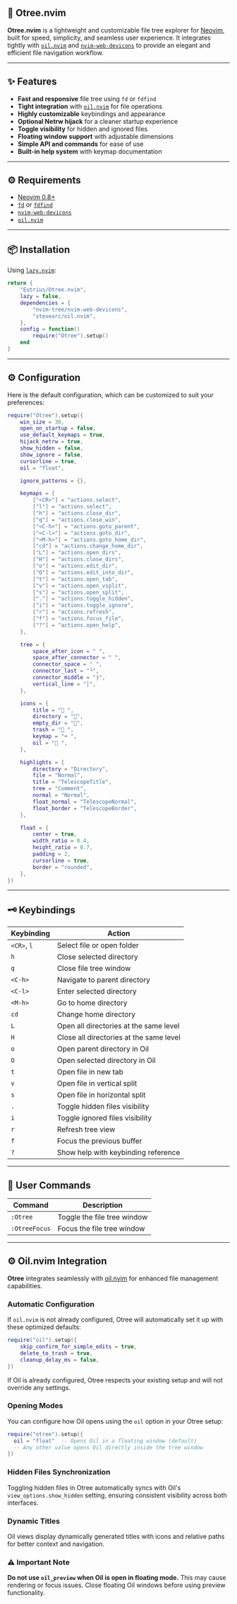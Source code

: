 ## 🌲 Otree.nvim

**Otree.nvim** is a lightweight and customizable file tree explorer for [Neovim](https://neovim.io), built for speed, simplicity, and seamless user experience. It integrates tightly with [`oil.nvim`](https://github.com/stevearc/oil.nvim) and [`nvim-web-devicons`](https://github.com/nvim-tree/nvim-web-devicons) to provide an elegant and efficient file navigation workflow.

---

## ✨ Features

- **Fast and responsive** file tree using `fd` or `fdfind`
- **Tight integration** with [`oil.nvim`](https://github.com/stevearc/oil.nvim) for file operations
- **Highly customizable** keybindings and appearance
- **Optional Netrw hijack** for a cleaner startup experience
- **Toggle visibility** for hidden and ignored files
- **Floating window support** with adjustable dimensions
- **Simple API and commands** for ease of use
- **Built-in help system** with keymap documentation

---

## ⚙️ Requirements

- [Neovim 0.8+](https://neovim.io)
- [`fd`](https://github.com/sharkdp/fd) or [`fdfind`](https://manpages.ubuntu.com/manpages/focal/man1/fdfind.1.html)
- [`nvim-web-devicons`](https://github.com/nvim-tree/nvim-web-devicons)
- [`oil.nvim`](https://github.com/stevearc/oil.nvim)

---

## 📦 Installation

Using [`lazy.nvim`](https://github.com/folke/lazy.nvim):

```lua
return {
    "Eutrius/Otree.nvim",
    lazy = false,
    dependencies = {
        "nvim-tree/nvim-web-devicons",
        "stevearc/oil.nvim",
    },
    config = function()
        require("Otree").setup()
    end
}
```

---

## ⚙️ Configuration

Here is the default configuration, which can be customized to suit your preferences:

```lua
require("Otree").setup({
    win_size = 30,
    open_on_startup = false,
    use_default_keymaps = true,
    hijack_netrw = true,
    show_hidden = false,
    show_ignore = false,
    cursorline = true,
    oil = "float",

    ignore_patterns = {},

    keymaps = {
        ["<CR>"] = "actions.select",
        ["l"] = "actions.select",
        ["h"] = "actions.close_dir",
        ["q"] = "actions.close_win",
        ["<C-h>"] = "actions.goto_parent",
        ["<C-l>"] = "actions.goto_dir",
        ["<M-h>"] = "actions.goto_home_dir",
        ["cd"] = "actions.change_home_dir",
        ["L"] = "actions.open_dirs",
        ["H"] = "actions.close_dirs",
        ["o"] = "actions.edit_dir",
        ["O"] = "actions.edit_into_dir",
        ["t"] = "actions.open_tab",
        ["v"] = "actions.open_vsplit",
        ["s"] = "actions.open_split",
        ["."] = "actions.toggle_hidden",
        ["i"] = "actions.toggle_ignore",
        ["r"] = "actions.refresh",
        ["f"] = "actions.focus_file",
        ["?"] = "actions.open_help",
    },

    tree = {
        space_after_icon = " ",
        space_after_connector = " ",
        connector_space = " ",
        connector_last = "└",
        connector_middle = "├",
        vertical_line = "│",
    },

	icons = {
		title = " ",
		directory = "",
		empty_dir = "",
		trash = " ",
		keymap = "⌨ ",
		oil = " ",
	},

    highlights = {
        directory = "Directory",
        file = "Normal",
        title = "TelescopeTitle",
        tree = "Comment",
        normal = "Normal",
        float_normal = "TelescopeNormal",
        float_border = "TelescopeBorder",
    },

    float = {
        center = true,
        width_ratio = 0.4,
        height_ratio = 0.7,
        padding = 2,
        cursorline = true,
        border = "rounded",
    },
})
```

---

## 🗝️ Keybindings

| Keybinding  | Action                                  |
| ----------- | --------------------------------------- |
| `<CR>`, `l` | Select file or open folder              |
| `h`         | Close selected directory                |
| `q`         | Close file tree window                  |
| `<C-h>`     | Navigate to parent directory            |
| `<C-l>`     | Enter selected directory                |
| `<M-h>`     | Go to home directory                    |
| `cd`        | Change home directory                   |
| `L`         | Open all directories at the same level  |
| `H`         | Close all directories at the same level |
| `o`         | Open parent directory in Oil            |
| `O`         | Open selected directory in Oil          |
| `t`         | Open file in new tab                    |
| `v`         | Open file in vertical split             |
| `s`         | Open file in horizontal split           |
| `.`         | Toggle hidden files visibility          |
| `i`         | Toggle ignored files visibility         |
| `r`         | Refresh tree view                       |
| `f`         | Focus the previous buffer               |
| `?`         | Show help with keybinding reference     |

---

## 🧪 User Commands

| Command       | Description                 |
| ------------- | --------------------------- |
| `:Otree`      | Toggle the file tree window |
| `:OtreeFocus` | Focus the file tree window  |

---

## ⚙️ Oil.nvim Integration

**Otree** integrates seamlessly with [oil.nvim](https://github.com/stevearc/oil.nvim) for enhanced file management capabilities.

### Automatic Configuration

If `oil.nvim` is not already configured, Otree will automatically set it up with these optimized defaults:

```lua
require("oil").setup({
    skip_confirm_for_simple_edits = true,
    delete_to_trash = true,
    cleanup_delay_ms = false,
})
```

If Oil is already configured, Otree respects your existing setup and will not override any settings.

### Opening Modes

You can configure how Oil opens using the `oil` option in your Otree setup:

```lua
require("otree").setup({
  oil = "float"  -- Opens Oil in a floating window (default)
  -- Any other value opens Oil directly inside the tree window
})
```

### Hidden Files Synchronization

Toggling hidden files in Otree automatically syncs with Oil's `view_options.show_hidden` setting, ensuring consistent visibility across both interfaces.

### Dynamic Titles

Oil views display dynamically generated titles with icons and relative paths for better context and navigation.

### ⚠️ Important Note

**Do not use `oil_preview` when Oil is open in floating mode.** This may cause rendering or focus issues. Close floating Oil windows before using preview functionality.
